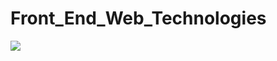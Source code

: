 # Front_End_Web_Technologies
![](https://github.com/wouterzeevat/Front_End_Web_Technologies/example.gif)
